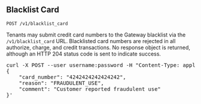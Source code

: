 Blacklist Card
--------------

    POST /v1/blacklist_card

Tenants may submit credit card numbers to the Gateway blacklist via the
`/v1/blacklist_card` URL. Blacklisted card numbers are rejected in all
authorize, charge, and credit transactions. No response object is
returned, although an HTTP 204 status code is sent to indicate success.

<div class="http-example http-request-example">
  <pre class="prettyprint">
curl -X POST --user username:password -H "Content-Type: application/json" {{site.data.variables.apiurl.gateway}}/v1/blacklist_card -d'
{
    "card_number": "4242424242424242",
    "reason": "FRAUDULENT_USE",
    "comment": "Customer reported fraudulent use"
}'</pre>
</div>